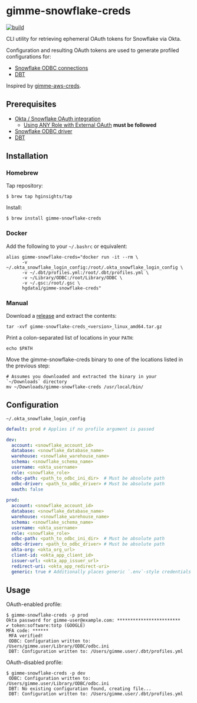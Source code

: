 # gimme-snowflake-creds
[![build](https://github.com/HGInsights/gimme-snowflake-creds/actions/workflows/main.yml/badge.svg)](https://github.com/HGInsights/gimme-snowflake-creds/actions/workflows/main.yml)

CLI utility for retrieving ephemeral OAuth tokens for Snowflake via Okta.

Configuration and resulting OAuth tokens are used to generate profiled configurations for:
- [Snowflake ODBC connections](https://docs.snowflake.com/en/user-guide/odbc-parameters.html#odbc-configuration-and-connection-parameters)
- [DBT](https://docs.getdbt.com/docs/introduction)

Inspired by [gimme-aws-creds](https://github.com/Nike-Inc/gimme-aws-creds).

## Prerequisites

- [Okta / Snowflake OAuth integration](https://docs.snowflake.com/en/user-guide/oauth-okta.html#configure-okta-for-external-oauth)
  - [Using ANY Role with External OAuth](https://docs.snowflake.com/en/user-guide/oauth-okta.html#using-any-role-with-external-oauth) **must be followed**
- [Snowflake ODBC driver](https://docs.snowflake.com/en/user-guide/odbc.html)
- [DBT](https://docs.getdbt.com/dbt-cli/installation/)

## Installation
### Homebrew
Tap repository:
```shell
$ brew tap hginsights/tap
```

Install:
```shell
$ brew install gimme-snowflake-creds
```

### Docker
Add the following to your `~/.bashrc` or equivalent:
```shell
alias gimme-snowflake-creds="docker run -it --rm \
      -v ~/.okta_snowflake_login_config:/root/.okta_snowflake_login_config \
      -v ~/.dbt/profiles.yml:/root/.dbt/profiles.yml \
      -v ~/Library/ODBC:/root/Library/ODBC \
      -v ~/.gsc:/root/.gsc \
      hgdata1/gimme-snowflake-creds"
```

### Manual
Download a [release](https://github.com/HGInsights/gimme-snowflake-creds/releases) and extract the contents:
```shell
tar -xvf gimme-snowflake-creds_<version>_linux_amd64.tar.gz
```

Print a colon-separated list of locations in your `PATH`:
```shell
echo $PATH
```

Move the gimme-snowflake-creds binary to one of the locations listed in the previous step:
```shell
# Assumes you downloaded and extracted the binary in your `~/Downloads` directory
mv ~/Downloads/gimme-snowflake-creds /usr/local/bin/
```

## Configuration
`~/.okta_snowflake_login_config`
```yaml
default: prod # Applies if no profile argument is passed

dev: 
  account: <snowflake_account_id>
  database: <snowflake_database_name>
  warehouse: <snowflake_warehouse_name>
  schema: <snowflake_schema_name>
  username: <okta_username>
  role: <snowflake_role>
  odbc-path: <path_to_odbc_ini_dir>  # Must be absolute path
  odbc-driver: <path_to_odbc_driver> # Must be absolute path
  oauth: false
  
prod:
  account: <snowflake_account_id>
  database: <snowflake_database_name>
  warehouse: <snowflake_warehouse_name>
  schema: <snowflake_schema_name>
  username: <okta_username>
  role: <snowflake_role>
  odbc-path: <path_to_odbc_ini_dir>  # Must be absolute path
  odbc-driver: <path_to_odbc_driver> # Must be absolute path
  okta-org: <okta_org_url>
  client-id: <okta_app_client_id>
  issuer-url: <okta_app_issuer_url>
  redirect-uri: <okta_app_redirect-uri>
  generic: true # Additionally places generic `.env`-style credentials in `~/.gsc/`
```

## Usage
OAuth-enabled profile:
```shell
$ gimme-snowflake-creds -p prod
Okta password for gimme-user@example.com: ************************
✔ token:software:totp (GOOGLE)
MFA code: ******
 MFA verified!
 ODBC: Configuration written to: /Users/gimme.user/Library/ODBC/odbc.ini
 DBT: Configuration written to: /Users/gimme.user/.dbt/profiles.yml
```

OAuth-disabled profile:
```shell
$ gimme-snowflake-creds -p dev
 ODBC: Configuration written to: /Users/gimme.user/Library/ODBC/odbc.ini
 DBT: No existing configuration found, creating file...
 DBT: Configuration written to: /Users/gimme.user/.dbt/profiles.yml
```
